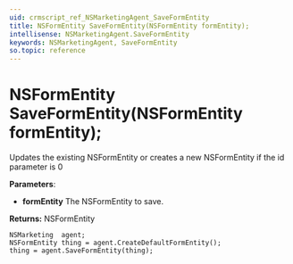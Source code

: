 ```yaml
---
uid: crmscript_ref_NSMarketingAgent_SaveFormEntity
title: NSFormEntity SaveFormEntity(NSFormEntity formEntity);
intellisense: NSMarketingAgent.SaveFormEntity
keywords: NSMarketingAgent, SaveFormEntity
so.topic: reference
---
```


# NSFormEntity SaveFormEntity(NSFormEntity formEntity);
	  
Updates the existing NSFormEntity or creates a new NSFormEntity if the id parameter is 0
	  
**Parameters**:
 - **formEntity** The NSFormEntity to save.

**Returns:** NSFormEntity

```crmscript
NSMarketing  agent;
NSFormEntity thing = agent.CreateDefaultFormEntity();
thing = agent.SaveFormEntity(thing);
```

